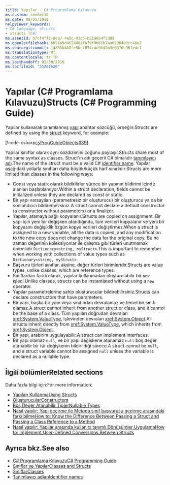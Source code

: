```yaml
---
title: Yapılar - C# Programlama Kılavuzu
ms.custom: seodec18
ms.date: 08/21/2018
helpviewer_keywords:
- C# language, structs
- structs [C#]
ms.assetid: b7cf4ff2-0eb7-4e5c-93d5-b2196b4f5d89
ms.openlocfilehash: 609169d4624802f679f9661b7aa0596403cc48e7
ms.sourcegitcommit: 14355b4b2fe5bcf874cac96d0a9e6376b567e4c7
ms.translationtype: MT
ms.contentlocale: tr-TR
ms.lasthandoff: 01/30/2019
ms.locfileid: "55261626"
---
```

# <a name="structs-c-programming-guide"></a><span data-ttu-id="556ba-102">Yapılar (C# Programlama Kılavuzu)</span><span class="sxs-lookup"><span data-stu-id="556ba-102">Structs (C# Programming Guide)</span></span>

<span data-ttu-id="556ba-103">Yapılar kullanarak tanımlanmış [yapı](../../language-reference/keywords/struct.md) anahtar sözcüğü, örneğin:</span><span class="sxs-lookup"><span data-stu-id="556ba-103">Structs are defined by using the [struct](../../language-reference/keywords/struct.md) keyword, for example:</span></span>  
  
[!code-csharp[csProgGuideObjects#39](./codesnippet/CSharp/structs_1.cs)]  
  
<span data-ttu-id="556ba-104">Yapılar sınıflar olarak aynı sözdizimini çoğunu paylaşır.</span><span class="sxs-lookup"><span data-stu-id="556ba-104">Structs share most of the same syntax as classes.</span></span> <span data-ttu-id="556ba-105">Struct'ın adı geçerli C# olmalıdır [tanımlayıcı adı](../inside-a-program/identifier-names.md).</span><span class="sxs-lookup"><span data-stu-id="556ba-105">The name of the struct must be a valid C# [identifier name](../inside-a-program/identifier-names.md).</span></span> <span data-ttu-id="556ba-106">Yapılar aşağıdaki yollarla sınıfları daha büyük/küçük harf sınırlıdır:</span><span class="sxs-lookup"><span data-stu-id="556ba-106">Structs are more limited than classes in the following ways:</span></span>  
  
- <span data-ttu-id="556ba-107">Const veya statik olarak bildirilirler sürece bir yapının bildirimi içinde alanları başlatılamıyor.</span><span class="sxs-lookup"><span data-stu-id="556ba-107">Within a struct declaration, fields cannot be initialized unless they are declared as const or static.</span></span>  
- <span data-ttu-id="556ba-108">Bir yapı varsayılan (parametresiz bir oluşturucu) bir oluşturucu ya da bir sonlandırıcı bildiremezsiniz.</span><span class="sxs-lookup"><span data-stu-id="556ba-108">A struct cannot declare a default constructor (a constructor without parameters) or a finalizer.</span></span>  
- <span data-ttu-id="556ba-109">Yapılar, atamaya bağlı kopyalanır.</span><span class="sxs-lookup"><span data-stu-id="556ba-109">Structs are copied on assignment.</span></span> <span data-ttu-id="556ba-110">Bir yapı için yeni bir değişken atandığında, tüm verileri kopyalanır ve yeni bir kopyasını değişiklik özgün kopya verileri değiştirmez.</span><span class="sxs-lookup"><span data-stu-id="556ba-110">When a struct is assigned to a new variable, all the data is copied, and any modification to the new copy does not change the data for the original copy.</span></span> <span data-ttu-id="556ba-111">Bu ne zaman değerinin koleksiyonlar ile çalışma gibi türleri unutmamak önemlidir `Dictionary<string, myStruct>`.</span><span class="sxs-lookup"><span data-stu-id="556ba-111">This is important to remember when working with collections of value types such as `Dictionary<string, myStruct>`.</span></span>  
- <span data-ttu-id="556ba-112">Başvuru türleri sınıflar, aksine, değer türleri birimleridir.</span><span class="sxs-lookup"><span data-stu-id="556ba-112">Structs are value types, unlike classes, which are reference types.</span></span>  
- <span data-ttu-id="556ba-113">Sınıflardan farklı olarak, yapılar kullanmadan oluşturulabilir bir `new` işleci.</span><span class="sxs-lookup"><span data-stu-id="556ba-113">Unlike classes, structs can be instantiated without using a `new` operator.</span></span>  
- <span data-ttu-id="556ba-114">Yapılar parametrelerine sahip oluşturucular bildirebilirsiniz.</span><span class="sxs-lookup"><span data-stu-id="556ba-114">Structs can declare constructors that have parameters.</span></span> 
- <span data-ttu-id="556ba-115">Bir yapı, başka bir yapı veya sınıfından devralamaz ve temel bir sınıfı olamaz.</span><span class="sxs-lookup"><span data-stu-id="556ba-115">A struct cannot inherit from another struct or class, and it cannot be the base of a class.</span></span> <span data-ttu-id="556ba-116">Tüm yapıları doğrudan devralan <xref:System.ValueType>, işlevinden devralan <xref:System.Object>.</span><span class="sxs-lookup"><span data-stu-id="556ba-116">All structs inherit directly from <xref:System.ValueType>, which inherits from <xref:System.Object>.</span></span>  
- <span data-ttu-id="556ba-117">Bir yapı, arabirim uygulayabilir.</span><span class="sxs-lookup"><span data-stu-id="556ba-117">A struct can implement interfaces.</span></span> 
- <span data-ttu-id="556ba-118">Bir yapı olamaz `null`, ve bir yapı değişkene atanamaz `null` boş değer atanabilir bir tür değişkenin bildirildiği sürece.</span><span class="sxs-lookup"><span data-stu-id="556ba-118">A struct cannot be `null`, and a struct variable cannot be assigned `null` unless the variable is declared as a nullable type.</span></span>
  
## <a name="related-sections"></a><span data-ttu-id="556ba-119">İlgili bölümler</span><span class="sxs-lookup"><span data-stu-id="556ba-119">Related sections</span></span>  

<span data-ttu-id="556ba-120">Daha fazla bilgi için:</span><span class="sxs-lookup"><span data-stu-id="556ba-120">For more information:</span></span>  
  
- [<span data-ttu-id="556ba-121">Yapıları Kullanma</span><span class="sxs-lookup"><span data-stu-id="556ba-121">Using Structs</span></span>](using-structs.md)
- [<span data-ttu-id="556ba-122">Oluşturucular</span><span class="sxs-lookup"><span data-stu-id="556ba-122">Constructors</span></span>](constructors.md)
- [<span data-ttu-id="556ba-123">Boş Değer Atanabilir Tipler</span><span class="sxs-lookup"><span data-stu-id="556ba-123">Nullable Types</span></span>](../nullable-types/index.md)
- [<span data-ttu-id="556ba-124">Nasıl yapılır: Yapı geçirme ile Metoda sınıf başvurusu geçirme arasındaki farkı bilme</span><span class="sxs-lookup"><span data-stu-id="556ba-124">How to: Know the Difference Between Passing a Struct and Passing a Class Reference to a Method</span></span>](how-to-know-the-difference-passing-a-struct-and-passing-a-class-to-a-method.md)
- [<span data-ttu-id="556ba-125">Nasıl yapılır: Yapılar arasında kullanıcı tanımlı Dönüşümler Uygulama</span><span class="sxs-lookup"><span data-stu-id="556ba-125">How to: Implement User-Defined Conversions Between Structs</span></span>](../statements-expressions-operators/how-to-implement-user-defined-conversions-between-structs.md)

## <a name="see-also"></a><span data-ttu-id="556ba-126">Ayrıca bkz.</span><span class="sxs-lookup"><span data-stu-id="556ba-126">See also</span></span>

- [<span data-ttu-id="556ba-127">C# Programlama Kılavuzu</span><span class="sxs-lookup"><span data-stu-id="556ba-127">C# Programming Guide</span></span>](../index.md)
- [<span data-ttu-id="556ba-128">Sınıflar ve Yapılar</span><span class="sxs-lookup"><span data-stu-id="556ba-128">Classes and Structs</span></span>](index.md)
- [<span data-ttu-id="556ba-129">Sınıflar</span><span class="sxs-lookup"><span data-stu-id="556ba-129">Classes</span></span>](classes.md)
- [<span data-ttu-id="556ba-130">Tanımlayıcı adları</span><span class="sxs-lookup"><span data-stu-id="556ba-130">Identifier names</span></span>](../inside-a-program/identifier-names.md)
